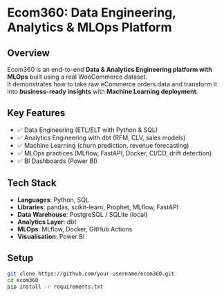# Ecom360: Data Engineering, Analytics & MLOps Platform

## Overview
Ecom360 is an end-to-end **Data & Analytics Engineering platform with MLOps** built using a real WooCommerce dataset.  
It demonstrates how to take raw eCommerce orders data and transform it into **business-ready insights** with **Machine Learning deployment**.

## Key Features
- ✅ Data Engineering (ETL/ELT with Python & SQL)
- ✅ Analytics Engineering with dbt (RFM, CLV, sales models)
- ✅ Machine Learning (churn prediction, revenue forecasting)
- ✅ MLOps practices (MLflow, FastAPI, Docker, CI/CD, drift detection)
- ✅ BI Dashboards (Power BI)

## Tech Stack
- **Languages**: Python, SQL
- **Libraries**: pandas, scikit-learn, Prophet, MLflow, FastAPI
- **Data Warehouse**: PostgreSQL / SQLite (local)
- **Analytics Layer**: dbt
- **MLOps**: MLflow, Docker, GitHub Actions
- **Visualisation**: Power BI

## Setup
```bash
git clone https://github.com/your-username/ecom360.git
cd ecom360
pip install -r requirements.txt

